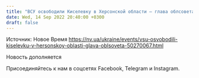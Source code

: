 ```yaml
---
title: "ВСУ освободили Киселевку в Херсонской области — глава облсовета"
date: Wed, 14 Sep 2022 20:40:00 +0300
draft: false
---
```

Источник: Новое Время https://nv.ua/ukraine/events/vsu-osvobodili-kiselevku-v-hersonskoy-oblasti-glava-oblsoveta-50270067.html


Новость дополняется

Присоединяйтесь к нам в соцсетях Facebook, Telegram и Instagram.
